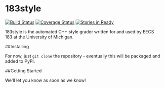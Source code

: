 183style
================


[![Build Status](https://travis-ci.org/stevemer/183style.png?branch=master)](https://travis-ci.org/stevemer/183style)
[![Coverage Status](https://coveralls.io/repos/stevemer/183style/badge.png?branch=master)](https://coveralls.io/r/stevemer/183style?branch=master)
[![Stories in Ready](https://badge.waffle.io/stevemer/183style.png?label=ready&title=Ready)](http://waffle.io/stevemer/183style)


183style is the automated C++ style grader written for and used by EECS 183 at the University of Michigan.

##Installing

For now, just ```git clone``` the repository - eventually this will be packaged and added to PyPI.

##Getting Started

We'll let you know as soon as we know!

